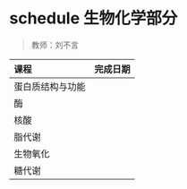# schedule 生物化学部分
> 教师：刘不言


| 课程 | 完成日期 |
| :-- | :-: |
| 蛋白质结构与功能 |  |
| 酶 |  |
| 核酸 |  |
| 脂代谢 |  |
| 生物氧化 |  |
| 糖代谢 |  |

